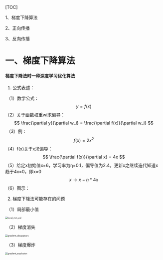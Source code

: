 [TOC]

1、梯度下降算法

2、正向传播

3、反向传播

# 一、梯度下降算法

#### 			梯度下降法时一种深度学习优化算法

1. 公式表述：

​		 （1）数学公式：
$$
y = f(x)
$$
​		（2）关于函数权重wi求偏导：
$$
\frac{\partial y}{\partial w_i} = \frac{\partial f(x)}{\partial w_i}
$$
​		（3）例：
$$
f(x) = 2x^2
$$
​		（4）f(x)关于x求偏导：
$$
\frac{\partial f(x)}{\partial x} = 4x
$$
​		（5）给定x初始值x=6，学习率为η=0.1，偏导值为2.4，更新x之继续迭代知道x趋于4x=0，即x=0
$$
x\rightarrow x-\eta\ast4x
$$
​		（6）图示：



2. 梯度下降法可能存在的问题

​		（1）局部最小值

<img src="C:\Users\jjc\PycharmProjects\MathFuncExercise\math_src\local_min_val.png" alt="local_min_val" style="zoom:50%;" />

​		（2）梯度消失

<img src="C:\Users\jjc\PycharmProjects\MathFuncExercise\math_src\gradient_disappears.PNG" alt="gradient_disappears" style="zoom:50%;" />

​		（3）梯度爆炸

<img src="C:\Users\jjc\PycharmProjects\MathFuncExercise\math_src\gradient_explosion.png" alt="gradient_explosion" style="zoom:50%;" />